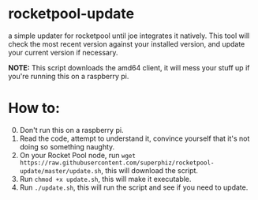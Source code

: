 # rocketpool-update
a simple updater for rocketpool until joe integrates it natively. This tool will check the most recent version against your installed version, and update your current version if necessary.

**NOTE:** This script downloads the amd64 client, it will mess your stuff up if you're running this on a raspberry pi.

# How to:

0. Don't run this on a raspberry pi.
1. Read the code, attempt to understand it, convince yourself that it's not doing so something naughty.
2. On your Rocket Pool node, run `wget https://raw.githubusercontent.com/superphiz/rocketpool-update/master/update.sh`, this will download the script.
3. Run `chmod +x update.sh`, this will make it executable.
4. Run `./update.sh`, this will run the script and see if you need to update.
